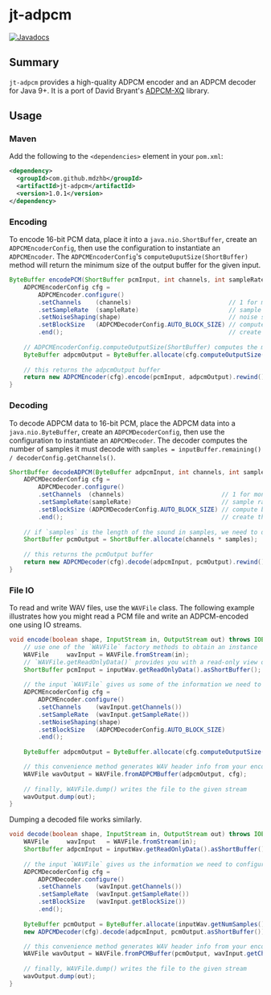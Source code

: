 # jt-adpcm
[![Javadocs](https://www.javadoc.io/badge/com.github.mdzhb/jt-adpcm.svg)](https://www.javadoc.io/doc/com.github.mdzhb/jt-adpcm)

## Summary
`jt-adpcm` provides a high-quality ADPCM encoder and an ADPCM decoder for Java 9+. It is a port of David Bryant's [ADPCM-XQ](https://github.com/dbry/adpcm-xq) library. 

## Usage
### Maven
Add the following to the `<dependencies>` element in your `pom.xml`:
```xml
<dependency>
  <groupId>com.github.mdzhb</groupId>
  <artifactId>jt-adpcm</artifactId>
  <version>1.0.1</version>
</dependency>
```
### Encoding
To encode 16-bit PCM data, place it into a `java.nio.ShortBuffer`, create an `ADPCMEncoderConfig`, then use the configuration to instantiate an `ADPCMEncoder`. The `ADPCMEncoderConfig`'s `computeOuputSize(ShortBuffer)` method will return the minimum size of the output buffer for the given input.
```java
ByteBuffer encodePCM(ShortBuffer pcmInput, int channels, int sampleRate, boolean shape) {
    ADPCMEncoderConfig cfg = 
        ADPCMEncoder.configure()
        .setChannels    (channels)                           // 1 for mono, 2 for stereo
        .setSampleRate  (sampleRate)                         // sample rate in Hz
        .setNoiseShaping(shape)                              // noise shaping; true=on, false=off
        .setBlockSize   (ADPCMDecoderConfig.AUTO_BLOCK_SIZE) // compute block size automatically
        .end();                                              // create the configuration object
    
    // ADPCMEncoderConfig.computeOutputSize(ShortBuffer) computes the minimum output buffer size
    ByteBuffer adpcmOutput = ByteBuffer.allocate(cfg.computeOutputSize(pcmInput));
    
    // this returns the adpcmOutput buffer
    return new ADPCMEncoder(cfg).encode(pcmInput, adpcmOutput).rewind();
}
```
### Decoding
To decode ADPCM data to 16-bit PCM, place the ADPCM data into a `java.nio.ByteBuffer`, create an `ADPCMDecoderConfig`, then use the configuration to instantiate an `ADPCMDecoder`. The decoder computes the number of samples it must decode with `samples = inputBuffer.remaining() / decoderConfig.getChannels()`. 
```java
ShortBuffer decodeADPCM(ByteBuffer adpcmInput, int channels, int samples, int sampleRate) {
    ADPCMDecoderConfig cfg =
        ADPCMDecoder.configure()
        .setChannels  (channels)                           // 1 for mono, 2 for stereo
        .setSampleRate(sampleRate)                         // sample rate in Hz
        .setBlockSize (ADPCMDecoderConfig.AUTO_BLOCK_SIZE) // compute block size with the formula used by the encoder
        .end();                                            // create the configuration object
    
    // if `samples` is the length of the sound in samples, we need to double the length of the buffer for stereo data
    ShortBuffer pcmOutput = ShortBuffer.allocate(channels * samples);
    
    // this returns the pcmOutput buffer
    return new ADPCMDecoder(cfg).decode(adpcmInput, pcmOutput).rewind();
}
```
### File IO
To read and write WAV files, use the `WAVFile` class. The following example illustrates how you might read a PCM file and write an ADPCM-encoded one using IO streams.
```java
void encode(boolean shape, InputStream in, OutputStream out) throws IOException {
    // use one of the `WAVFile` factory methods to obtain an instance
    WAVFile     wavInput = WAVFile.fromStream(in);
    // `WAVFile.getReadOnlyData()` provides you with a read-only view of the audio data stored in the file
    ShortBuffer pcmInput = inputWav.getReadOnlyData().asShortBuffer(); 
    
    // the input `WAVFile` gives us some of the information we need to configure the encoder
    ADPCMEncoderConfig cfg =
        ADPCMEncoder.configure()
        .setChannels    (wavInput.getChannels())
        .setSampleRate  (wavInput.getSampleRate())
        .setNoiseShaping(shape)
        .setBlockSize   (ADPCMDecoderConfig.AUTO_BLOCK_SIZE)
        .end();
    
    ByteBuffer adpcmOutput = ByteBuffer.allocate(cfg.computeOutputSize(pcmInput));

    // this convenience method generates WAV header info from your encoder configuration
    WAVFile wavOutput = WAVFile.fromADPCMBuffer(adpcmOutput, cfg);
    
    // finally, WAVFile.dump() writes the file to the given stream 
    wavOutput.dump(out);
}
```
Dumping a decoded file works similarly.
```java
void decode(boolean shape, InputStream in, OutputStream out) throws IOException {
    WAVFile     wavInput   = WAVFile.fromStream(in);
    ShortBuffer adpcmInput = inputWav.getReadOnlyData().asShortBuffer(); 
    
    // the input `WAVFile` gives us the information we need to configure the decoder
    ADPCMDecoderConfig cfg =
        ADPCMDecoder.configure()
        .setChannels    (wavInput.getChannels())
        .setSampleRate  (wavInput.getSampleRate())
        .setBlockSize   (wavInput.getBlockSize())
        .end();
    
    ByteBuffer pcmOutput = ByteBuffer.allocate(inputWav.getNumSamples() * inputWav.getChannels() * 2);
    new ADPCMDecoder(cfg).decode(adpcmInput, pcmOutput.asShortBuffer());

    // this convenience method generates WAV header info from your encoder configuration
    WAVFile wavOutput = WAVFile.fromPCMBuffer(pcmOutput, wavInput.getChannels(), wavInput.getSampleRate());
    
    // finally, WAVFile.dump() writes the file to the given stream 
    wavOutput.dump(out);
}
```

